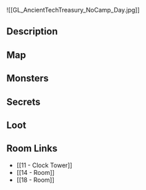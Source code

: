 ![[GL_AncientTechTreasury_NoCamp_Day.jpg]]
## Description

## Map

## Monsters

## Secrets

## Loot

## Room Links

*  [[11 - Clock Tower]]
*  [[14 - Room]]
*  [[18 - Room]]